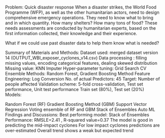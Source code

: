 Problem: Quick disaster response
When a disaster strikes, the World Food Programme (WFP), as well as the other humanitarian actors, need to design comprehensive emergency operations. They need to know what to bring and in which quantity. How many shelters? How many tons of food? These needs assessments are conducted by humanitarian experts, based on the first information collected, their knowledge and their experience.

What if we could use past disaster data to help them know what is needed?

Summary of Materials and Methods:
Dataset used: merged dataset version 14 (OUTPUT_WBI_exposer_cyclones_v14.csv)
Data processing : filling missing values, encoding categorical features, dealing skewed distribution
Missing value: KNN Imputer
Hyper-parameter tuning: Grid Search CV
Ensemble Methods: Random Forest, Gradient Boosting Method
Feature Engineering: Log Conversion
No. of actual Predictors: 45
Target: Number of people affected
Validation scheme: 5-fold cross-validation, Test set performance, Unit test performance
Train set (80%), Test set (20%)
Models:

Random Forest (RF)
Gradient Boosting Method (GBM)
Support Vector Regression
Voting ensemble of RF and GBM
Stack of Ensembles
Auto ML
Findings and Discussions:
Best performing model: Stack of Ensembles
Performance: RMSLE=2.41 , R-squared value=0.37
The model is good in predicting the mid-impact cyclones
For low impact cyclones predictions are over-estimated
Overall trend shows a weak but expected trend
